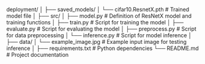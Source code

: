 
deployment/
│
├── saved_models/
│   └── cifar10.ResnetX.pth      # Trained model file
│
├── src/
│   ├── model.py                 # Definition of ResNetX model and training functions
│   ├── train.py                 # Script for training the model
│   ├── evaluate.py              # Script for evaluating the model
│   ├── preprocess.py            # Script for data preprocessing
│   └── inference.py             # Script for model inference
│
├── data/
│   └── example_image.jpg         # Example input image for testing inference
│
├── requirements.txt              # Python dependencies
└── README.md                     # Project documentation


    
